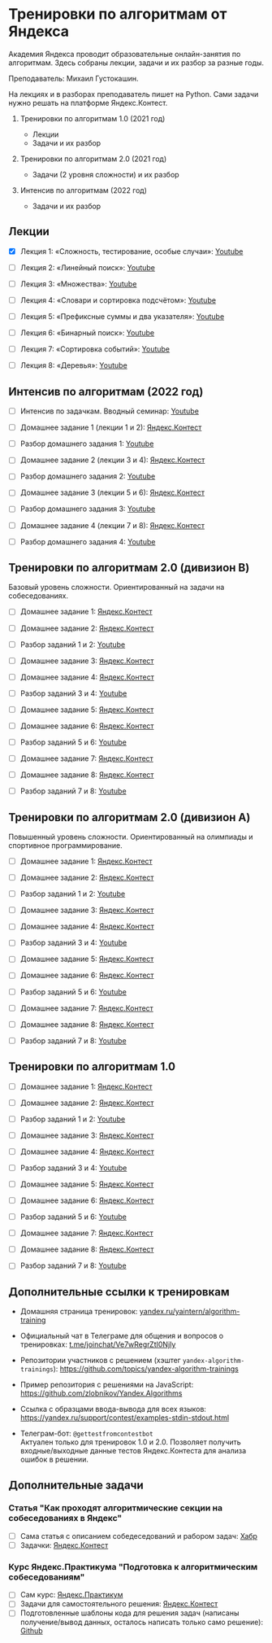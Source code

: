 # Тренировки по алгоритмам от Яндекса

Академия Яндекса проводит образовательные онлайн-занятия по алгоритмам. Здесь собраны лекции, задачи и их разбор за разные годы.

Преподаватель: Михаил Густокашин.

На лекциях и в разборах преподаватель пишет на Python. Сами задачи нужно решать на платформе Яндекс.Контест.

1. Тренировки по алгоритмам 1.0 (2021 год)

   - Лекции
   - Задачи и их разбор

2. Тренировки по алгоритмам 2.0 (2021 год)

   - Задачи (2 уровня сложности) и их разбор

3. Интенсив по алгоритмам (2022 год)
   - Задачи и их разбор

## Лекции

- [x] Лекция 1: «Сложность, тестирование, особые случаи»: [Youtube](https://www.youtube.com/watch?v=QLhqYNsPIVo&list=PL6Wui14DvQPySdPv5NUqV3i8sDbHkCKC5)

- [ ] Лекция 2: «Линейный поиск»: [Youtube](https://www.youtube.com/watch?v=SKwB41FrGgU&list=PL6Wui14DvQPySdPv5NUqV3i8sDbHkCKC5&index=2)

- [ ] Лекция 3: «Множества»: [Youtube](https://www.youtube.com/watch?v=PUpmV2ieIHA&list=PL6Wui14DvQPySdPv5NUqV3i8sDbHkCKC5&index=3)

- [ ] Лекция 4: «Словари и сортировка подсчётом»: [Youtube](https://www.youtube.com/watch?v=Nb5mW1yWVSs&list=PL6Wui14DvQPySdPv5NUqV3i8sDbHkCKC5&index=4)

- [ ] Лекция 5: «Префиксные суммы и два указателя»: [Youtube](https://www.youtube.com/watch?v=de28y8Dcvkg&list=PL6Wui14DvQPySdPv5NUqV3i8sDbHkCKC5&index=6)

- [ ] Лекция 6: «Бинарный поиск»: [Youtube](https://www.youtube.com/watch?v=YENpZexHfuk&list=PL6Wui14DvQPySdPv5NUqV3i8sDbHkCKC5&index=7)

- [ ] Лекция 7: «Сортировка событий»: [Youtube](https://www.youtube.com/watch?v=hGixDBO-p6Q&list=PL6Wui14DvQPySdPv5NUqV3i8sDbHkCKC5&index=9)

- [ ] Лекция 8: «Деревья»: [Youtube](https://www.youtube.com/watch?v=lEJzqHgyels&list=PL6Wui14DvQPySdPv5NUqV3i8sDbHkCKC5&index=10)

## Интенсив по алгоритмам (2022 год)

- [ ] Интенсив по задачкам. Вводный семинар: [Youtube](https://youtu.be/KXZhSizvig4)

- [ ] Домашнее задание 1 (лекции 1 и 2): [Яндекс.Контест](https://contest.yandex.ru/contest/39359)

- [ ] Разбор домашнего задания 1: [Youtube](https://youtu.be/aJs9TQOadfA)

- [ ] Домашнее задание 2 (лекции 3 и 4): [Яндекс.Контест](https://contest.yandex.ru/contest/39714)

- [ ] Разбор домашнего задания 2: [Youtube](https://www.youtube.com/watch?v=BjIrSQAMzr0)

- [ ] Домашнее задание 3 (лекции 5 и 6): [Яндекс.Контест](https://contest.yandex.ru/contest/40146)

- [ ] Рaзбор домашнего задания 3: [Youtube](https://youtu.be/J9LUtUbMRpk)

- [ ] Домашнее задание 4 (лекции 7 и 8): [Яндекс.Контест](https://contest.yandex.ru/contest/40183)

 - [ ] Разбор домашнего задания 4: [Youtube](https://youtu.be/coZrFBPnFco)

## Тренировки по алгоритмам 2.0 (дивизион B)

Базовый уровень сложности. Ориентированный на задачи на собеседованиях.

- [ ] Домашнее задание 1: [Яндекс.Контест](https://contest.yandex.ru/contest/28730/enter/)
- [ ] Домашнее задание 2: [Яндекс.Контест](https://contest.yandex.ru/contest/28738/enter/)

- [ ] Разбор заданий 1 и 2: [Youtube](https://www.youtube.com/watch?v=WZgl1GW3lMA)

- [ ] Домашнее задание 3: [Яндекс.Контест](https://contest.yandex.ru/contest/28964)

- [ ] Домашнее задание 4: [Яндекс.Контест](https://contest.yandex.ru/contest/28970)

- [ ] Разбор заданий 3 и 4: [Youtube](https://youtu.be/adZYAsm6kow)

- [ ] Домашнее задание 5: [Яндекс.Контест](https://contest.yandex.ru/contest/29075)

- [ ] Домашнее задание 6: [Яндекс.Контест](https://contest.yandex.ru/contest/29188)

- [ ] Разбор заданий 5 и 6: [Youtube](https://youtu.be/0ExkSKz0Y8U)

- [ ] Домашнее задание 7: [Яндекс.Контест](https://contest.yandex.ru/contest/29396)

- [ ] Домашнее задание 8: [Яндекс.Контест](https://contest.yandex.ru/contest/29403)

 - [ ] Разбор заданий 7 и 8: [Youtube](https://youtu.be/r5mRCMLY_L4)

## Тренировки по алгоритмам 2.0 (дивизион A)

Повышенный уровень сложности. Ориентированный на олимпиады и спортивное программирование.

- [ ] Домашнее задание 1: [Яндекс.Контест](https://contest.yandex.ru/contest/28724)

- [ ] Домашнее задание 2: [Яндекс.Контест](https://contest.yandex.ru/contest/28736)

- [ ] Разбор заданий 1 и 2: [Youtube](https://youtu.be/SP_zryTfMIc)

- [ ] Домашнее задание 3: [Яндекс.Контест](https://contest.yandex.ru/contest/28963)

- [ ] Домашнее задание 4: [Яндекс.Контест](https://contest.yandex.ru/contest/28969)

- [ ] Разбор заданий 3 и 4: [Youtube](https://youtu.be/mjdu8abcNfc)

- [ ] Домашнее задание 5: [Яндекс.Контест](https://contest.yandex.ru/contest/29072)

- [ ] Домашнее задание 6: [Яндекс.Контест](https://contest.yandex.ru/contest/29189)

- [ ] Разбор заданий 5 и 6: [Youtube](https://youtu.be/zU12H9x9MNg)

- [ ] Домашнее задание 7: [Яндекс.Контест](https://contest.yandex.ru/contest/29401)

- [ ] Домашнее задание 8: [Яндекс.Контест](https://contest.yandex.ru/contest/29405)

- [ ] Разбор заданий 7 и 8: [Youtube](https://youtu.be/4zPoDYvcT6U)

## Тренировки по алгоритмам 1.0

- [ ] Домашнее задание 1: [Яндекс.Контест](https://contest.yandex.ru/contest/27393/enter/)

- [ ] Домашнее задание 2: [Яндекс.Контест](https://contest.yandex.ru/contest/27472/enter/)

- [ ] Разбор заданий 1 и 2: [Youtube](https://youtu.be/mdJdB7On4AM)

- [ ] Домашнее задание 3: [Яндекс.Контест](https://contest.yandex.ru/contest/27663/enter/)

- [ ] Домашнее задание 4: [Яндекс.Контест](https://contest.yandex.ru/contest/27665/enter/)

- [ ] Разбор заданий 3 и 4: [Youtube](https://youtu.be/J2C6rDqe8mQ)

- [ ] Домашнее задание 5: [Яндекс.Контест](https://contest.yandex.ru/contest/27794/enter/)

- [ ] Домашнее задание 6: [Яндекс.Контест](https://contest.yandex.ru/contest/27844/enter/)

- [ ] Разбор заданий 5 и 6: [Youtube](https://youtu.be/fqsuy5rwZhk)

- [ ] Домашнее задание 7: [Яндекс.Контест](https://contest.yandex.ru/contest/27883/enter/)

- [ ] Домашнее задание 8: [Яндекс.Контест](https://contest.yandex.ru/contest/28069/enter/)

- [ ] Разбор заданий 7 и 8: [Youtube](https://youtu.be/5lfkBD4dnGM)

## Дополнительные ссылки к тренировкам

- Домашняя страница тренировок: [yandex.ru/yaintern/algorithm-training](https://yandex.ru/yaintern/algorithm-training)

- Официальный чат в Телеграме для общения и вопросов о тренировках: [t.me/joinchat/Ve7wRegrZtI0NjIy](https://t.me/joinchat/Ve7wRegrZtI0NjIy)

- Репозитории участников с решением (хэштег `yandex-algorithm-trainings`): https://github.com/topics/yandex-algorithm-trainings

- Пример репозитория с решениями на JavaScript: https://github.com/zlobnikov/Yandex.Algorithms

- Ссылка с образцами ввода-вывода для всех языков: https://yandex.ru/support/contest/examples-stdin-stdout.html

- Телеграм-бот: `@gettestfromcontestbot`  
  Актуален только для тренировок 1.0 и 2.0. Позволяет получить входные/выходные данные тестов Яндекс.Контеста для анализа ошибок в решении.

## Дополнительные задачи

### Статья "Как проходят алгоритмические секции на собеседованиях в Яндекс"

- [ ] Сама статья с описанием собедеседований и рабором задач: [Хабр](https://habr.com/ru/company/yandex/blog/449890/)
- [ ] Задачки: [Яндекс.Контест](https://contest.yandex.ru/contest/8458)

### Курс Яндекс.Практикума "Подготовка к алгоритмическим собеседованиям"

- [ ] Сам курс: [Яндекс.Практикум](https://practicum.yandex.ru/algorithms-interview/)
- [ ] Задачи для самостоятельного решения: [Яндекс.Контест](https://contest.yandex.ru/contest/36783)
- [ ] Подготовленные шаблоны кода для решения задач (написаны получение/вывод данных, осталось написать только само решение): [Github](https://github.com/Yandex-Practicum/algo-interviews-templates)
